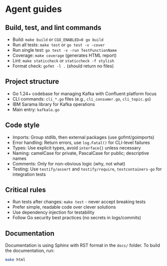 # Agent guides

## Build, test, and lint commands

- Build: `make build` or `CGO_ENABLED=0 go build`
- Run all tests: `make test` or `go test -v -cover`
- Run single test: `go test -v -run TestFunctionName`
- Coverage: `make coverage` (generates HTML report)
- Lint: `make staticcheck` or `staticcheck -f stylish`
- Format check: `gofmt -l .` (should return no files)

## Project structure

- Go 1.24+ codebase for managing Kafka with Confluent platform focus
- CLI commands: `cli_*.go` files (e.g., `cli_consumer.go`, `cli_topic.go`)
- IBM Sarama library for Kafka operations
- Main entry: `kafkalo.go`

## Code style

- Imports: Group stdlib, then external packages (use gofmt/goimports)
- Error handling: Return errors, use `log.Fatal()` for CLI-level failures
- Types: Use explicit types, avoid `interface{}` unless necessary
- Naming: camelCase for private, PascalCase for public; descriptive names
- Comments: Only for non-obvious logic (why, not what)
- Testing: Use `testify/assert` and `testify/require`, `testcontainers-go` for integration tests

## Critical rules

- Run tests after changes: `make test` - never accept breaking tests
- Prefer simple, readable code over clever solutions
- Use dependency injection for testability
- Follow Go security best practices (no secrets in logs/commits)

## Documentation

Documentation is using Sphinx with RST format in the `docs/` folder. To build the documentation, run:

```bash
make html
```
